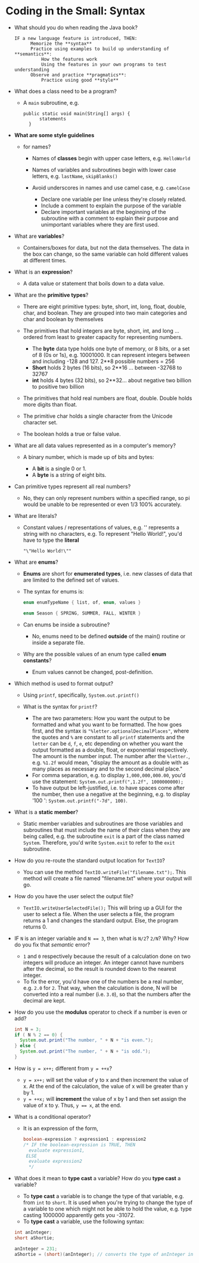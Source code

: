 # Coding in the Small: Syntax

- What should you do when reading the Java book?

  ```
  IF a new language feature is introduced, THEN:
        Memorize the **syntax**
        Practice using examples to build up understanding of **semantics**:
            How the features work
            Using the features in your own programs to test understanding
        Observe and practice **pragmatics**:
            Practice using good **style**
  ```

- What does a class need to be a program?

  - A `main` subroutine, e.g.

    ```
    public static void main(String[] args) {
          statements
      }
    ```

- **What are some style guidelines**

  - for names?

    - Names of **classes** begin with upper case letters, e.g. `HelloWorld`
    - Names of variables and subroutines begin with lower case letters, e.g. `lastName`, `skipBlanks()`
    - Avoid underscores in names and use camel case, e.g. `camelCase`

      - Declare one variable per line unless they're closely related.
      - Include a comment to explain the purpose of the variable
      - Declare important variables at the beginning of the subroutine with a comment to explain their purpose and unimportant variables where they are first used.

- What are **variables**?

  - Containers/boxes for data, but not the data themselves. The data in the box can change, so the same variable can hold different values at different times.

- What is an **expression**?

  - A data value or statement that boils down to a data value.

- What are the **primitive types**?

  - There are eight primitive types: byte, short, int, long, float, double, char, and boolean. They are grouped into two main categories and char and boolean by themselves
  - The primitives that hold integers are byte, short, int, and long ... ordered from least to greater capacity for representing numbers.

    - The **byte** data type holds one byte of memory, or 8 bits, or a set of 8 (0s or 1s), e.g. 10001000\. It can represent integers between and including -128 and 127\. 2**8 possible numbers = 256
    - **Short** holds 2 bytes (16 bits), so 2**16 ... between -32768 to 32767
    - **int** holds 4 bytes (32 bits), so 2**32... about negative two billion to positive two billion

  - The primitives that hold real numbers are float, double. Double holds more digits than float.

  - The primitive char holds a single character from the Unicode character set.

  - The boolean holds a true or false value.

- What are all data values represented as in a computer's memory?

  - A binary number, which is made up of bits and bytes:

    - A **bit** is a single 0 or 1.
    - A **byte** is a string of eight bits.

- Can primitive types represent all real numbers?

  - No, they can only represent numbers within a specified range, so pi would be unable to be represented or even 1/3 100% accurately.

- What are literals?

  - Constant values / representations of values, e.g. '' represents a string with no characters, e.g. To represent "Hello World!", you'd have to type the **literal**

    ```
    "\"Hello World!\""
    ```

- What are **enums**?

  - **Enums** are short for **enumerated types**, i.e. new classes of data that are limited to the defined set of values.
  - The syntax for enums is:

    ```java
    enum enumTypeName { list, of, enum, values }
    ```

    ```java
    enum Season { SPRING, SUMMER, FALL, WINTER }
    ```

  - Can enums be inside a subroutine?

    - No, enums need to be defined **outside** of the main() routine or inside a separate file.

  - Why are the possible values of an enum type called **enum constants**?

    - Enum values cannot be changed, post-definition.

- Which method is used to format output?

  - Using `printf`, specifically, `System.out.printf()`

  - What is the syntax for `printf`?

    - The are two parameters: How you want the output to be formatted and what you want to be formatted. The how goes first, and the syntax is `"%letter.optionalDecimalPlaces"`, where the quotes and `%` are constant to all `printf` statements and the `letter` can be `d`, `f`, `e`, etc depending on whether you want the output formatted as a double, float, or exponential respectively. The amount is the number input. The number after the `%letter.`, e.g. `%1.2f` would mean, "display the amount as a double with as many places as necessary and to the second decimal place."
    - For comma separation, e.g. to display `1,000,000,000.00`, you'd use the statement: `System.out.printf(",1.2f", 1000000000);`
    - To have output be left-justified, i.e. to have spaces come after the number, then use a negative at the beginning, e.g. to display '100 ': `System.out.printf("-7d", 100)`.

- What is a **static member**?

  - Static member variables and subroutines are those variables and subroutines that must include the name of their class when they are being called, e.g. the subroutine `exit` is a part of the class named `System`. Therefore, you'd write `System.exit` to refer to the `exit` subroutine.

- How do you re-route the standard output location for `TextIO`?

  - You can use the method `TextIO.writeFile("filename.txt");`. This method will create a file named "filename.txt" where your output will go.

- How do you have the user select the output file?

  - `TextIO.writeUserSelectedFile();` This will bring up a GUI for the user to select a file. When the user selects a file, the program returns a 1 and changes the standard output. Else, the program returns 0\.

- IF `N` is an integer variable and `N == 3`, then what is `N/2`? `2/N`? Why? How do you fix that _semantic_ error?

  - `1` and `0` respectively because the result of a calculation done on two integers will produce an integer. An integer cannot have numbers after the decimal, so the result is rounded down to the nearest integer.
  - To fix the error, you'd have one of the numbers be a real number, e.g. `2.0` for `2`. That way, when the calculation is done, N will be converted into a real number (i.e. `3.0`), so that the numbers after the decimal are kept.

- How do you use the **modulus** operator to check if a number is even or add?

  ```java
  int N = 3; 
  if ( N % 2 == 0) {
    System.out.print("The number, " + N + "is even."); 
  } else {
    System.out.print("The number, " + N + "is odd."); 
  }
  ```

- How is `y = x++;` different from `y = ++x`?

  - `y = x++;` will set the value of y to x and then increment the value of x. At the end of the calculation, the value of x will be greater than y by 1\.
  - `y = ++x;` will **increment** the value of x by 1 and then set assign the value of x to y. Thus, `y == x`, at the end.

- What is a conditional operator?

  - It is an expression of the form, 

    ```Java
    boolean-expression ? expression1 : expression2 
    /* IF the boolean-expression is TRUE, THEN 
      evaluate expression1, 
     ELSE 
      evaluate expression2
      */
    ```

- What does it mean to **type cast** a variable? How do you **type cast** a variable? 
  - To **type cast** a variable is to change the type of that variable, e.g. from `int` to `short`. It is used when you're trying to change the type of a variable to one which might not be able to hold the value, e.g. type casting 1000000 apparently gets you -31072. 
  - To **type cast** a variable, use the following syntax: 
  ```Java
  int anInteger; 
  short aShortie; 

  anInteger = 231; 
  aShortie = (short)(anInteger); // converts the type of anInteger into short and assigns the value to aShortie
  ```

